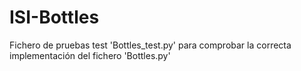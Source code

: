 # ISI-Bottles

Fichero de pruebas test 'Bottles_test.py' para comprobar la correcta implementación del fichero 'Bottles.py'
